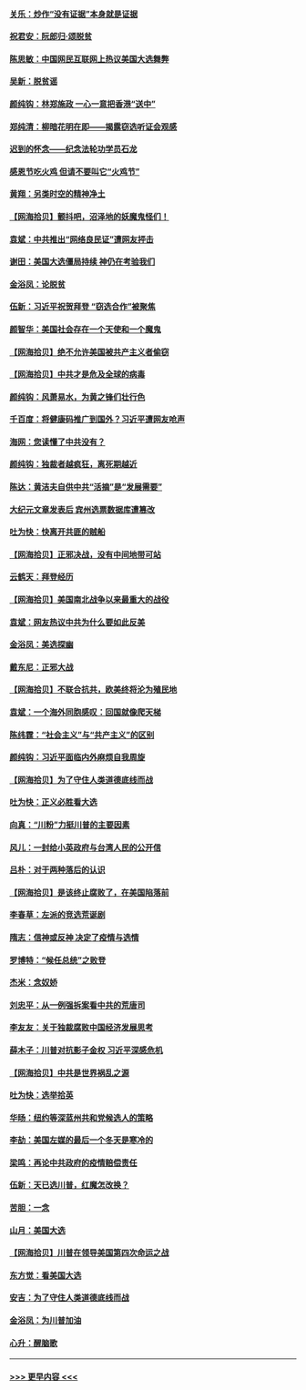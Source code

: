 #### [关乐：炒作“没有证据”本身就是证据](../pages/nsc993/n12583146.md?t=11300702) 
#### [祝君安：阮郎归‧颂脱贫](../pages/nsc993/n12583119.md?t=11300702) 
#### [陈思敏：中国网民互联网上热议美国大选舞弊](../pages/nsc993/n12582845.md?t=11300702) 
#### [吴新：脱贫谣](../pages/nsc993/n12580839.md?t=11300702) 
#### [颜纯钩：林郑施政 一心一意把香港“送中”](../pages/nsc993/n12580805.md?t=11300702) 
#### [郑纯清：柳暗花明在即——揭露窃选听证会观感](../pages/nsc993/n12580795.md?t=11300702) 
#### [迟到的怀念——纪念法轮功学员石龙](../pages/nsc993/n12580245.md?t=11300702) 
#### [感恩节吃火鸡  但请不要叫它“火鸡节”](../pages/nsc993/n12580252.md?t=11300702) 
#### [黄翔：另类时空的精神净土](../pages/nsc993/n12578638.md?t=11300702) 
#### [【网海拾贝】颤抖吧，沼泽地的妖魔鬼怪们！](../pages/nsc993/n12578552.md?t=11300702) 
#### [袁斌：中共推出“网络良民证”遭网友抨击](../pages/nsc993/n12578511.md?t=11300702) 
#### [谢田：美国大选僵局持续 神仍在考验我们](../pages/nsc993/n12577432.md?t=11300702) 
#### [金浴凤：论脱贫](../pages/nsc993/n12576386.md?t=11300702) 
#### [伍新：习近平祝贺拜登 “窃选合作”被聚焦](../pages/nsc993/n12576358.md?t=11300702) 
#### [颜智华：美国社会存在一个天使和一个魔鬼](../pages/nsc993/n12574299.md?t=11300702) 
#### [【网海拾贝】绝不允许美国被共产主义者偷窃](../pages/nsc993/n12573396.md?t=11300702) 
#### [【网海拾贝】中共才是危及全球的病毒](../pages/nsc993/n12571204.md?t=11300702) 
#### [颜纯钩：风萧易水，为黄之锋们壮行色](../pages/nsc993/n12571487.md?t=11300702) 
#### [千百度：将健康码推广到国外？习近平遭网友呛声](../pages/nsc993/n12570808.md?t=11300702) 
#### [海网：您读懂了中共没有？](../pages/nsc993/n12570487.md?t=11300702) 
#### [颜纯钩：独裁者越疯狂，离死期越近](../pages/nsc993/n12569055.md?t=11300702) 
#### [陈达：黄洁夫自供中共“活摘”是“发展需要”](../pages/nsc993/n12568541.md?t=11300702) 
#### [大纪元文章发表后 宾州选票数据库遭篡改](../pages/nsc993/n12568105.md?t=11300702) 
#### [吐为快：快离开共匪的贼船](../pages/nsc993/n12568462.md?t=11300702) 
#### [【网海拾贝】正邪决战，没有中间地带可站](../pages/nsc993/n12568439.md?t=11300702) 
#### [云鹤天：拜登经历](../pages/nsc993/n12567294.md?t=11300702) 
#### [【网海拾贝】美国南北战争以来最重大的战役](../pages/nsc993/n12567247.md?t=11300702) 
#### [袁斌：网友热议中共为什么要如此反美](../pages/nsc993/n12567162.md?t=11300702) 
#### [金浴凤：美选探幽](../pages/nsc993/n12567147.md?t=11300702) 
#### [戴东尼：正邪大战](../pages/nsc993/n12567033.md?t=11300702) 
#### [【网海拾贝】不联合抗共，欧美终将沦为殖民地](../pages/nsc993/n12565068.md?t=11300702) 
#### [袁斌：一个海外同胞感叹：回国就像爬天梯](../pages/nsc993/n12564986.md?t=11300702) 
#### [陈纬霆：“社会主义”与“共产主义”的区别](../pages/nsc993/n12562417.md?t=11300702) 
#### [颜纯钩：习近平面临内外麻烦自我周旋](../pages/nsc993/n12563356.md?t=11300702) 
#### [【网海拾贝】为了守住人类道德底线而战](../pages/nsc993/n12562542.md?t=11300702) 
#### [吐为快：正义必胜看大选](../pages/nsc993/n12561967.md?t=11300702) 
#### [向真：“川粉”力挺川普的主要因素](../pages/nsc993/n12560774.md?t=11300702) 
#### [风儿：一封给小英政府与台湾人民的公开信](../pages/nsc993/n12560581.md?t=11300702) 
#### [吕朴：对于两种落后的认识](../pages/nsc993/n12560492.md?t=11300702) 
#### [【网海拾贝】是该终止腐败了，在美国陷落前](../pages/nsc993/n12559936.md?t=11300702) 
#### [李春草：左派的竞选荒诞剧](../pages/nsc993/n12558380.md?t=11300702) 
#### [隋志：信神或反神 决定了疫情与选情](../pages/nsc993/n12558255.md?t=11300702) 
#### [罗博特：“候任总统”之败登](../pages/nsc993/n12558189.md?t=11300702) 
#### [杰米：念奴娇](../pages/nsc993/n12558174.md?t=11300702) 
#### [刘忠平：从一例强拆案看中共的荒唐司](../pages/nsc993/n12558036.md?t=11300702) 
#### [李友友：关于独裁腐败中国经济发展思考](../pages/nsc993/n12558004.md?t=11300702) 
#### [薛木子：川普对抗影子金权 习近平深感危机](../pages/nsc993/n12557342.md?t=11300702) 
#### [【网海拾贝】中共是世界祸乱之源](../pages/nsc993/n12555353.md?t=11300702) 
#### [吐为快：选举拾英](../pages/nsc993/n12555041.md?t=11300702) 
#### [华旸：纽约等深蓝州共和党候选人的策略](../pages/nsc993/n12554309.md?t=11300702) 
#### [李劼：美国左媒的最后一个冬天是寒冷的](../pages/nsc993/n12552947.md?t=11300702) 
#### [梁鸣：再论中共政府的疫情赔偿责任](../pages/nsc993/n12553012.md?t=11300702) 
#### [伍新：天已选川普，红魔怎改换？](../pages/nsc993/n12552970.md?t=11300702) 
#### [苦胆：一念](../pages/nsc993/n12552957.md?t=11300702) 
#### [山月：美国大选](../pages/nsc993/n12552446.md?t=11300702) 
#### [【网海拾贝】川普在领导美国第四次命运之战](../pages/nsc993/n12551973.md?t=11300702) 
#### [东方觉：看美国大选](../pages/nsc993/n12551647.md?t=11300702) 
#### [安吉：为了守住人类道德底线而战](../pages/nsc993/n12551111.md?t=11300702) 
#### [金浴凤：为川普加油](../pages/nsc993/n12551085.md?t=11300702) 
#### [心升：醒脑歌](../pages/nsc993/n12550984.md?t=11300702) 

----
#### [ >>> 更早内容 <<< ](../indexes/nsc993-earlier.md)
